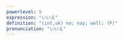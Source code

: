 ```yaml
---
powerlevel: 5
expression: "いいえ"
definition: "(int,uk) no; nay; well; (P)"
pronunciation: "いいえ"
---
```

